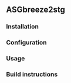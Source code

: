 ASGbreeze2stg
-------------

### Installation ###

### Configuration ###

### Usage ###

### Build instructions ###
